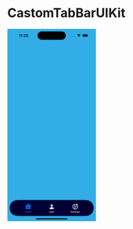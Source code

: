 # CastomTabBarUIKit

<img src="https://github.com/MikkiWhiteDove/CastomTabBarUIKit/blob/main/screens/Simulator%20Screen%20Shot%20-%20iPhone%2014%20Pro%20-%202022-11-23%20at%2011.25.10.png" width="200" hedth="400">
